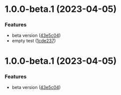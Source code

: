 # 1.0.0-beta.1 (2023-04-05)


### Features

* beta version ([43e5c04](https://github.com/jyunhanlin/react-until-interactive/commit/43e5c04db88e8043a329633740202ff9602d37b7))
* empty test ([1cde237](https://github.com/jyunhanlin/react-until-interactive/commit/1cde237ac817f72fc8a96dd44d578f2ea3826447))

# 1.0.0-beta.1 (2023-04-05)


### Features

* beta version ([43e5c04](https://github.com/jyunhanlin/react-until-interactive/commit/43e5c04db88e8043a329633740202ff9602d37b7))
